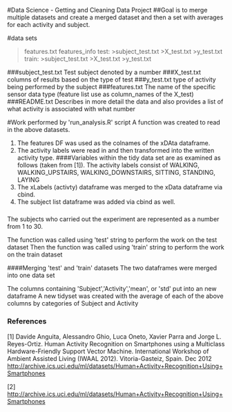 #Data Science - Getting and Cleaning Data Project
##Goal is to merge multiple datasets and create a merged dataset and then a set with averages for each activity and subject.

#data sets

>features.txt
>features_info
test: >subject_test.txt >X_test.txt >y_test.txt
train: >subject_test.txt >X_test.txt >y_test.txt

###subject_test.txt
Test subject denoted by a number
###X_test.txt
columns of results based on the type of test
###y_test.txt
type of activity being performed by the subject
###features.txt
The name of the specific sensor data type (feature list use as column_names of the X_test)
###README.txt
Describes in more detail the data and also provides a list of what activity is associated with what number

#Work performed by 'run_analysis.R' script
A function was created to read in the above datasets.  
1) The features DF was used as the colnames of the xDAta dataframe.  
2) The activity labels were read in and then transformed into the written activity type.
####Variables within the tidy data set are as examined as follows (taken from [1]).
The activity labels consist of WALKING, WALKING_UPSTAIRS, WALKING_DOWNSTAIRS, SITTING, STANDING, LAYING
3) The xLabels (activty) dataframe was merged to the xData dataframe via cbind.  
4) The subject list dataframe was added via cbind as well.  
#####
The subjects who carried out the experiment are represented as a number from 1 to 30.

The function was called using 'test' string to perform the work on the test dataset
Then the function was called using 'train' string to perform the work on the train dataset

####Merging 'test' and 'train' datasets
The two dataframes were merged into one data set

The columns containing 'Subject','Activity','mean', or 'std' put into an new dataframe
A new tidyset was created with the average of each of the above columns by categories of Subject and Activity

### References

[1] Davide Anguita, Alessandro Ghio, Luca Oneto, Xavier Parra and Jorge L. Reyes-Ortiz. Human Activity Recognition on Smartphones using a Multiclass Hardware-Friendly Support Vector Machine. International Workshop of Ambient Assisted Living (IWAAL 2012). Vitoria-Gasteiz, Spain. Dec 2012
http://archive.ics.uci.edu/ml/datasets/Human+Activity+Recognition+Using+Smartphones

[2] http://archive.ics.uci.edu/ml/datasets/Human+Activity+Recognition+Using+Smartphones 

